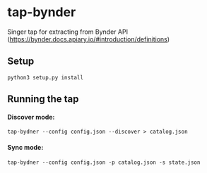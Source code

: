 # tap-bynder
Singer tap for extracting from Bynder API (https://bynder.docs.apiary.io/#introduction/definitions)

## Setup

`python3 setup.py install`

## Running the tap

#### Discover mode:

`tap-bydner --config config.json --discover > catalog.json`

#### Sync mode:

`tap-bydner --config config.json -p catalog.json -s state.json`
